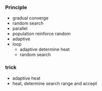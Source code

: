 ### Principle
- gradual converge
- random search
- parallel
- population reinforce random
- adaptive
- loop
	- adaptive determine heat
	- random search

### trick
- adaptive heat
- heat, determine search range and accept

	
